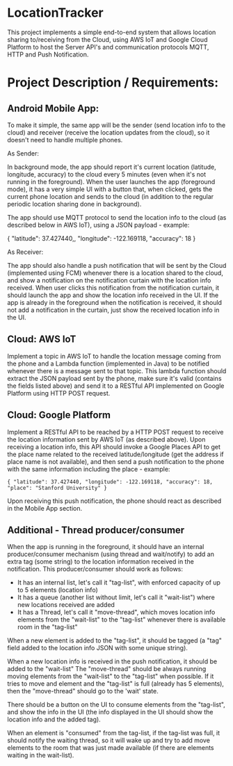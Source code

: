# LocationTracker

This project implements a simple end-to-end system that allows location sharing to/receiving from the Cloud, using AWS IoT and Google Cloud Platform to host the Server API's and communication protocols MQTT, HTTP and Push Notification.

# Project Description / Requirements:

## Android Mobile App:

To make it simple, the same app will be the sender (send location info to the cloud) and receiver (receive the location updates from the cloud), so it doesn't need to handle multiple phones.

As Sender:

In background mode, the app should report it's current location (latitude, longitude, accuracy) to the cloud every 5 minutes (even when it's not running in the foreground). When the user launches the app (foreground mode), it has a very simple UI with a button that, when clicked, gets the current phone location and sends to the cloud (in addition to the regular periodic location sharing done in background).

The app should use MQTT protocol to send the location info to the cloud (as described below in AWS IoT), using a JSON payload - example:

{
    "latitude": 37.427440,,
    "longitude": -122.169118,
    "accuracy": 18
}

As Receiver:

The app should also handle a push notification that will be sent by the Cloud (implemented using FCM) whenever there is a location shared to the cloud, and show a notification on the notification curtain with the location info received.  When user clicks this notification from the notification curtain, it should launch the app and show the location info received in the UI. If the app is already in the foreground when the notification is received, it should not add a notification in the curtain, just show the received location info in the UI.

## Cloud: AWS IoT

Implement a topic in AWS IoT to handle the location message coming from the phone and a Lambda function (implemented in Java) to be notified whenever there is a message sent to that topic. This lambda function should extract the JSON payload sent by the phone, make sure it's valid (contains the fields listed above) and send it to a RESTful API implemented on Google Platform using HTTP POST request.

## Cloud: Google Platform

Implement a RESTful API to be reached by a HTTP POST request to receive the location information sent by AWS IoT (as described above). Upon receiving a location info, this API should invoke a Google Places API to get the place name related to the received latitude/longitude (get the address if place name is not available), and then send a push notification to the phone with the same information including the place - example:

`{
    "latitude": 37.427440,
    "longitude": -122.169118,
    "accuracy": 18,
    "place": "Stanford University"
}`

Upon receiving this push notification, the phone should react as described in the Mobile App section.


## Additional - Thread producer/consumer

When the app is running in the foreground, it should have an internal producer/consumer mechanism (using thread and wait/notify) to add an extra tag (some string) to the location information received in the notification. This producer/consumer should work as follows:

- It has an internal list, let's call it "tag-list", with enforced capacity of up to 5 elements (location info)
- It has a queue (another list without limit, let's call it "wait-list") where new locations received are added
- It has a Thread, let's call it "move-thread", which moves location info elements from the "wait-list" to the "tag-list" whenever there is available room in the "tag-list"

When a new element is added to the "tag-list", it should be tagged (a "tag" field added to the location info JSON with some unique string).

When a new location info is received in the push notification, it should be added to the "wait-list"
The "move-thread" should be always running moving elements from the "wait-list" to the "tag-list" when possible. If it tries to move and element and the "tag-list" is full (already has 5 elements), then the "move-thread" should go to the 'wait' state.

There should be a button on the UI to consume elements from the "tag-list", and show the info in the UI (the info displayed in the UI should show the location info and the added tag).

When an element is "consumed" from the tag-list, if the tag-list was full, it should notify the waiting thread, so it will wake up and try to add move elements to the room that was just made available (if there are elements waiting in the wait-list).
